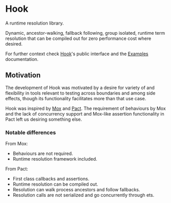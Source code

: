 # Hook

A runtime resolution library.

Dynamic, ancestor-walking, fallback following, group isolated, runtime term resolution that can be
compiled out for zero performance cost where desired.

For further context check [Hook](lib/hook.ex)'s public interface and the
[Examples](docs/examples.md) documentation.

## Motivation

The development of Hook was motivated by a desire for variety of and flexibility in tools relevant
to testing across boundaries and among side effects, though its functionality facilitates more
than that use case.

Hook was inspired by [Mox](https://github.com/dashbitco/mox) and
[Pact](https://github.com/BlakeWilliams/pact). The requirement of behaviours by Mox and the lack
of concurrency support and Mox-like assertion functionality in Pact left us desiring something
else.

### Notable differences

From Mox:

- Behaviours are not required.
- Runtime resolution framework included.

From Pact:

- First class callbacks and assertions.
- Runtime resolution can be compiled out.
- Resolution can walk process ancestors and follow fallbacks.
- Resolution calls are not serialized and go concurrently through ets.
